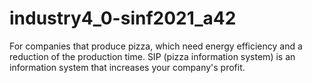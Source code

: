 # industry4_0-sinf2021_a42


For companies that produce pizza, which need energy efficiency and a reduction of the production time. SIP (pizza information system) is an information system that increases your company's profit.
